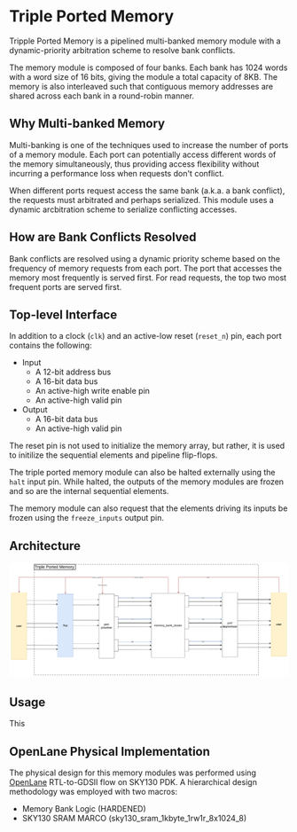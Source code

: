 # Triple Ported Memory
Tripple Ported Memory is a pipelined multi-banked memory module with a dynamic-priority arbitration scheme to resolve bank conflicts. 

The memory module is composed of four banks. Each bank has 1024 words with a word size of 16 bits, giving the module a total capacity of 8KB. The memory is also interleaved such that contiguous memory addresses are shared across each bank in a round-robin manner. 

## Why Multi-banked Memory
Multi-banking is one of the techniques used to increase the number of ports of a memory module. Each port can potentially access different words of the memory simultaneously, thus providing access flexibility without incurring a performance loss when requests don't conflict. 

When different ports request access the same bank (a.k.a. a bank conflict), the requests must arbitrated and perhaps serialized. This module uses a dynamic arcbitration scheme to serialize conflicting accesses.

## How are Bank Conflicts Resolved
Bank conflicts are resolved using a dynamic priority scheme based on the frequency of memory requests from each port. The port that accesses the memory most frequently is served first. For read requests, the top two most frequent ports are served first.


## Top-level Interface
In addition to a clock (`clk`) and an active-low reset (`reset_n`) pin, each port contains the following:
- Input
    - A 12-bit address bus 
    - A 16-bit data bus
    - An active-high write enable pin
    - An active-high valid pin
- Output
    - A 16-bit data bus
    - An active-high valid pin

The reset pin is not used to initialize the memory array, but rather, it is used to initilize the sequential elements and pipeline flip-flops. 

The triple ported memory module can also be halted externally using the `halt` input pin. While halted, the outputs of the memory modules are frozen and so are the internal sequential elements.

The memory module can also request that the elements driving its inputs be frozen using the `freeze_inputs` output pin. 

## Architecture

![Top-level architecture of the Triple Ported Memory](diagrams/tripple_ported_memory_arch.png "Top-level architecture of the Triple Ported Memory")

## Usage
This
## OpenLane Physical Implementation
The physical design for this memory modules was performed using [OpenLane](https://github.com/The-OpenROAD-Project/OpenLane) RTL-to-GDSII flow on SKY130 PDK. A hierarchical design methodology was employed with two macros:

- Memory Bank Logic (HARDENED)
- SKY130 SRAM MARCO (sky130_sram_1kbyte_1rw1r_8x1024_8)

